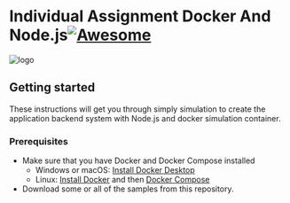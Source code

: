 # Individual Assignment Docker And Node.js[![Awesome](https://awesome.re/badge.svg)](https://awesome.re)

![logo](https://i.morioh.com/2020/01/30/682d7390521c.jpg)

## Getting started

These instructions will get you through simply simulation to create the application backend system
with Node.js and docker simulation container.

### Prerequisites

- Make sure that you have Docker and Docker Compose installed
  - Windows or macOS:
    [Install Docker Desktop](https://www.docker.com/get-started)
  - Linux: [Install Docker](https://www.docker.com/get-started) and then
    [Docker Compose](https://github.com/docker/compose)
- Download some or all of the samples from this repository.
